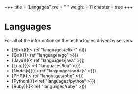 +++
title = "Langages"
pre = "<i class='fas fa-fw fa-code'></i> "
weight = 11
chapter = true
+++

# Languages

For all of the information on the technologies driven by servers:

- [Elixir]({{< ref "languages/elixir" >}})
- [Go]({{< ref "languages/go" >}})
- [Java]({{< ref "languages/java" >}})
- [Lua]({{< ref "languages/lua" >}})
- [Node.js]({{< ref "languages/nodejs" >}})
- [PHP]({{< ref "languages/php" >}})
- [Python]({{< ref "languages/python" >}})
- [Ruby]({{< ref "languages/ruby" >}})
